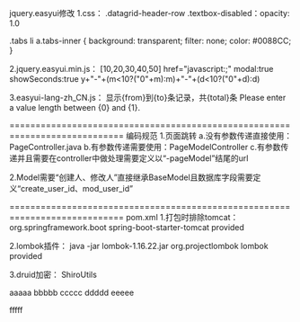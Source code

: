 jquery.easyui修改
1.css：
.datagrid-header-row
.textbox-disabled：opacity: 1.0

.tabs li a.tabs-inner {
    background: transparent;
    filter: none;
    color: #0088CC;
}


2.jquery.easyui.min.js：
[10,20,30,40,50]
 href=\"javascript:;\"
modal:true
showSeconds:true
y+"-"+(m<10?("0"+m):m)+"-"+(d<10?("0"+d):d)


3.easyui-lang-zh_CN.js：
显示{from}到{to}条记录，共{total}条
Please enter a value length between {0} and {1}.


============================================================================
编码规范
1.页面跳转
	a.没有参数传递直接使用：PageController.java
	b.有参数传递需要使用：PageModelController
	c.有参数传递并且需要在controller中做处理需要定义以“-pageModel”结尾的url

	
2.Model需要“创建人、修改人”直接继承BaseModel且数据库字段需要定义“create_user_id、mod_user_id”


============================================================================
pom.xml
1.打包时排除tomcat：
<dependency>
	<groupId>org.springframework.boot</groupId>
	<artifactId>spring-boot-starter-tomcat</artifactId>
	<scope>provided</scope>
</dependency>


2.lombok插件：
java -jar lombok-1.16.22.jar
<dependency>
	<groupId>org.projectlombok</groupId>
	<artifactId>lombok</artifactId>
	<scope>provided</scope>
</dependency>


3.druid加密：
ShiroUtils


aaaaa
bbbbb
ccccc
ddddd
eeeee

fffff
